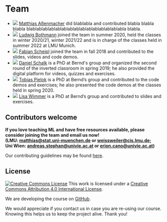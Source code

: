 # Team

- ![](https://www.slds.stat.uni-muenchen.de/images/assenmacher.png) [Matthias Aßenmacher](https://www.slds.stat.uni-muenchen.de/people/assenmacher/)
  did blablabla and contributed blabla blabla blabla blablablablablablablablablablablablablablablabla blabla.
- ![](https://www.slds.stat.uni-muenchen.de/images/ludwig.jpg) [Ludwig Bothmann](https://www.compstat.statistik.uni-muenchen.de/people/bothmann/)
  joined the team in summer 2020, held the classes in winter 2020/21, winter 2021/22 and is in charge of the classes held in summer 2022 at LMU Munich.
- ![](https://www.biostat.statistik.uni-muenchen.de/bilder/fscheipl.png) [Fabian Scheipl](https://www.biostat.statistik.uni-muenchen.de/personen/mitarbeiter/scheipl/index.html)
  joined the team in fall 2018 and contributed to the slides, videos and code demos.
- ![](https://avatars.githubusercontent.com/u/20367117?v=4) [Daniel Schalk](https://www.compstat.statistik.uni-muenchen.de/people/schalk)
  is a PhD at Bernd's group and organized the second round of the inverted classroom in spring 2019; he also provided the digital platform for videos, quizzes and exercises.
- ![](https://www.slds.stat.uni-muenchen.de/images/tobias_pielok.jpg) [Tobias Pielok](https://www.slds.stat.uni-muenchen.de/people/pielok/)
  is a PhD at Bernd’s group and contributed to the code demos and exercises; he also presented the code demos at the classes held in spring 2020.
- ![](https://www.slds.stat.uni-muenchen.de/images/wimmer.jpg) [Lisa Wimmer](https://www.slds.stat.uni-muenchen.de/people/wimmer/)
  is a PhD at Bernd’s group and contributed to slides and exercises.

## Contributors welcome

__If you love teaching ML and have free resources available, please consider joining the team and email us now!  
(LMU: matthias@stat.uni-muenchen.de or weissweiler@cis.lmu.de;  
Uni Wien: andreas.stephan@univie.ac.at or erion.cano@univie.ac.at)__

Our contributing guidelines may be found [here](https://github.com/slds-lmu/lecture_i2ml/blob/master/CONTRIBUTING.md).


## License
[![Creative Commons License](https://i.creativecommons.org/l/by/4.0/88x31.png)](http://creativecommons.org/licenses/by/4.0/)
This work is licensed under a [Creative Commons Attribution 4.0 International License](http://creativecommons.org/licenses/by/4.0/).

We are developing the course on [GitHub](https://github.com/compstat-lmu/lecture_i2ml).

We would appreciate if you contact us in case you are re-using our course.
Knowing this helps us to keep the project alive. Thank you!
